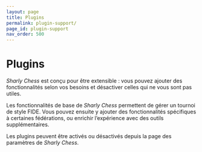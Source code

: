```yaml
---
layout: page
title: Plugins
permalink: plugin-support/
page_id: plugin-support
nav_order: 500
---
```


# Plugins

_Sharly Chess_ est conçu pour être extensible : vous pouvez ajouter des fonctionnalités selon vos besoins et désactiver celles qui ne vous sont pas utiles.

Les fonctionnalités de base de _Sharly Chess_ permettent de gérer un tournoi de style FIDE. Vous pouvez ensuite y ajouter des fonctionnalités spécifiques à certaines fédérations, ou enrichir l’expérience avec des outils supplémentaires.

Les plugins peuvent être activés ou désactivés depuis la page des paramètres de _Sharly Chess_.
